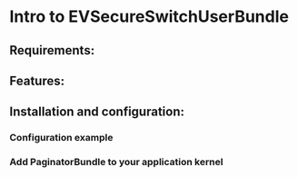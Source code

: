 # Intro to EVSecureSwitchUserBundle

## Requirements:

## Features:

## Installation and configuration:

### Configuration example

### Add PaginatorBundle to your application kernel